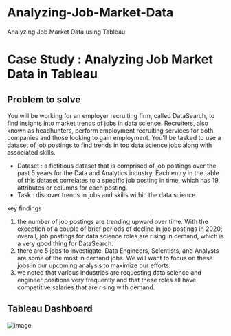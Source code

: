 # Analyzing-Job-Market-Data
Analyzing Job Market Data using Tableau
# Case Study : Analyzing Job Market Data in Tableau

## Problem to solve
You will be working for an employer recruiting firm, called DataSearch, to find insights into market trends of jobs in data science. Recruiters, also known as headhunters, perform employment recruiting services for both companies and those looking to gain employment. You'll be tasked to use a dataset of job postings to find trends in top data science jobs along with associated skills.

- Dataset : a fictitious dataset that is comprised of job postings over the past 5 years for the Data and Analytics industry. Each entry in the table of this dataset correlates to a specific job posting in time, which has 19 attributes or columns for each posting.
- Task : discover trends in jobs and skills within the data  science

key findings
1. the number of job postings are trending upward over time. With the exception of a couple of brief periods of decline in job postings in 2020; overall, job postings for data science roles are rising in demand, which is a very good thing for DataSearch. 
2. there are 5 jobs to investigate, Data Engineers, Scientists, and Analysts are some of the most in demand jobs. We will want to focus on these jobs in our upcoming analysis to maximize our efforts.
3. we noted that various industries are requesting data science and engineer positions very frequently and that these roles all have competitive salaries that are rising with demand.


## Tableau Dashboard

![image](https://github.com/windipangesti12/Analyzing-Job-Market-Data-in-Tableau/assets/133766866/e1293c6f-da5d-41f2-a2cf-3d9d73adc869)
